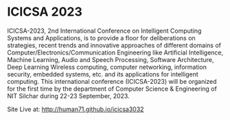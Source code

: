 # ICICSA 2023
ICICSA-2023, 2nd International Conference on Intelligent Computing Systems and Applications, is to provide a floor for deliberations on strategies, recent trends and innovative approaches of different domains of Computer/Electronics/Communication Engineering like Artificial Intelligence, Machine Learning, Audio and Speech Processing, Software Architecture, Deep Learning Wireless computing, computer networking, information security, embedded systems, etc. and its applications for intelligent computing. This international conference (ICICSA-2023) will be organized for the first time by the department of Computer Science & Engineering of NIT Silchar during 22-23 September, 2023.

Site Live at: http://human71.github.io/icicsa3032
